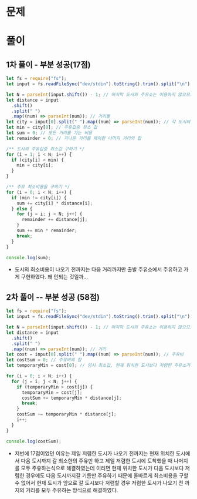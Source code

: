 # 문제

# 풀이

## 1차 풀이 - 부분 성공(17점)

```javascript
let fs = require("fs");
let input = fs.readFileSync("dev/stdin").toString().trim().split("\n");

let N = parseInt(input.shift()) - 1; // 마지막 도시의 주유소는 이용하지 않으므로 -1
let distance = input
  .shift()
  .split(" ")
  .map((num) => parseInt(num)); // 거리들
let city = input[0].split(" ").map((num) => parseInt(num)); // 각 도시의 주유비용이 들어갈 배열
let min = city[0]; // 주유값중 최소 값
let sum = 0; // 모든 거리를 가는 비용
let remainder = 0; // 지나온 거리를 제외한 나머지 거리의 합

/** 도시의 주유값중 최소값 구하기 */
for (i = 1; i < N; i++) {
  if (city[i] < min) {
    min = city[i];
  }
}

/** 주유 최소비용을 구하기 */
for (i = 0; i < N; i++) {
  if (min != city[i]) {
    sum += city[i] * distance[i];
  } else {
    for (j = i; j < N; j++) {
      remainder += distance[j];
    }
    sum += min * remainder;
    break;
  }
}

console.log(sum);
```

- 도시의 최소비용이 나오기 전까지는 다음 거리까지만 출발 주유소에서 주유하고 가게 구현하였다. 왜 안되는 것일까...

## 2차 풀이 -- 부분 성공 (58점)

```javascript
let fs = require("fs");
let input = fs.readFileSync("dev/stdin").toString().trim().split("\n");

let N = parseInt(input.shift()) - 1; // 마지막 도시의 주유소는 이용하지 않으므로 -1
let distance = input
  .shift()
  .split(" ")
  .map((num) => parseInt(num)); // 거리
let cost = input[0].split(" ").map((num) => parseInt(num)); // 주유비
let costSum = 0; // 주유비의 합
let temporaryMin = cost[0]; // 임시 최소값, 현재 위치한 도시보다 저렴한 주유소가 나올 때까지 쓰일 주유비

for (i = 0; i < N; i++) {
  for (j = i; j < N; j++) {
    if (temporaryMin > cost[j]) {
      temporaryMin = cost[j];
      costSum += temporaryMin * distance[j];
      break;
    }
    costSum += temporaryMin * distance[j];
    i++;
  }
}

console.log(costSum);
```

- 저번에 17점이었던 이유는 제일 저렴한 도시가 나오기 전까지는 현재 위치한 도시에서 다음 도시까지 갈 최소한의 주유만 하고 제일 저렴한 도시에 도착했을 때 나머지를 모두 주유하는식으로 해결하였는데 이러면 현재 위치한 도시가 다음 도시보다 저렴한 경우에도 다음 도시까지갈 기름만 주유하기 때문에 올바르게 최소비용을 구할 수 없어서 현재 도시가 앞으로 갈 도시보다 저렴할 경우 저렴한 도시가 나오기 전 까지의 거리를 모두 주유하는 방식으로 해결하였다.
